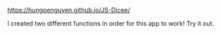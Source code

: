 https://hungpenguyen.github.io/JS-Dicee/

I created two different functions in order for this app to work!
Try it out.
